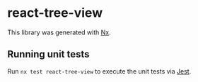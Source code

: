 # react-tree-view

This library was generated with [Nx](https://nx.dev).

## Running unit tests

Run `nx test react-tree-view` to execute the unit tests via [Jest](https://jestjs.io).
